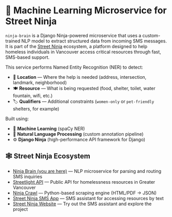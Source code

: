 # 🧠 Machine Learning Microservice for Street Ninja

`ninja-brain` is a Django Ninja-powered microservice that uses a custom-trained NLP model to extract structured data from incoming SMS messages. It is part of the [Street Ninja](https://github.com/firstflush/street_ninja) ecosystem, a platform designed to help homeless individuals in Vancouver access critical resources through fast, SMS-based support.

This service performs Named Entity Recognition (NER) to detect:

- 📍 **Location** — Where the help is needed (address, intersection, landmark, neighborhood)
- 🍽️ **Resource** — What is being requested (food, shelter, toilet, water fountain, wifi, etc.)
- 🏷️ **Qualifiers** — Additional constraints (`women-only` or `pet-friendly` shelters, for example)

Built using:

- 🧠 **Machine Learning** (spaCy NER)
- 💬 **Natural Language Processing** (custom annotation pipeline)
- ⚙️ **Django Ninja** (high-performance API framework for Django)


## 🕸 Street Ninja Ecosystem

- [Ninja Brain (you are here)](https://github.com/FirstFlush/ninja_brain) — NLP microservice for parsing and routing SMS inquiries
- [Streetlight API](https://github.com/FirstFlush/streetlight-api) — Public API for homelessness resources in Greater Vancouver
- [Ninja Crawl](https://github.com/FirstFlush/ninja_crawl) — Python-based scraping engine (HTML/PDF → JSON)
- [Street Ninja SMS App](https://github.com/FirstFlush/street_ninja) — SMS assistant for accessing resources by text
- [Street Ninja Website](https://github.com/FirstFlush/website_street_ninja) — Try out the SMS assistant and explore the project

